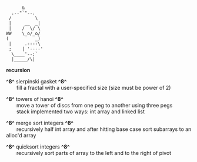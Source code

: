           &
      .--"`"--.
     /         \
     |     __  _|
     |    /  \/ \
    WW    \_o/_o/
    (          _)
     |     .----\
     ;    | '----'
      \____'--;`
      |_____/\|
 
**recursion**

**^8^** sierpinski gasket **^8^**<br />
&emsp;&emsp;fill a fractal with a user-specified size (size must be power of 2)<br />

**^8^** towers of hanoi **^8^**<br />
&emsp;&emsp;move a tower of discs from one peg to another using three pegs<br />
&emsp;&emsp;stack implemented two ways: int array and linked list<br />

**^8^** merge sort integers **^8^**<br />
&emsp;&emsp;recursively half int array and after hitting base case sort subarrays to an alloc'd array<br />

**^8^** quicksort integers **^8^**<br />
&emsp;&emsp;recursively sort parts of array to the left and to the right of pivot<br />

